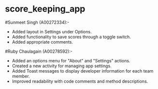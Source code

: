 # score_keeping_app

#Sunmeet Singh (A00272334):- 
- Added layout in Settings under Options.
- Added functionality to save scores through a toggle switch.
- Added appropriate comments. 


#Ruby Chaulagain (A00278592):-
- Added an options menu for "About" and "Settings" actions.
- Created a new activity for managing app settings.
- Added Toast messages to display developer information for each team member.
- Improved readability with code comments and method descriptions.
